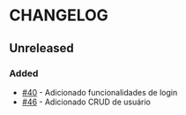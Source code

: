 # CHANGELOG
## Unreleased


### Added
-   [#40](https://github.com/KozielGPC/championship-platform/issues/40) - Adicionado funcionalidades de login
-   [#46](https://github.com/KozielGPC/championship-platform/issues/46) - Adicionado CRUD de usuário